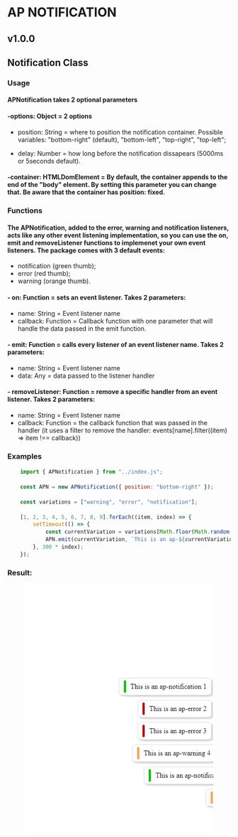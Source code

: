 # AP NOTIFICATION

## v1.0.0

## Notification Class

### Usage

#### APNotification takes 2 optional parameters

#### -options: Object = 2 options

- position: String = where to position the notification container. Possible variables: "bottom-right" (default), "bottom-left", "top-right", "top-left";

- delay: Number = how long before the notification dissapears (5000ms or 5seconds default).

#### -container: HTMLDomElement = By default, the container appends to the end of the "body" element. By setting this parameter you can change that. Be aware that the container has position: fixed.

### <b>Functions</b>

#### The APNotification, added to the error, warning and notification listeners, acts like any other event listening implementation, so you can use the on, emit and removeListener functions to implemenet your own event listeners. The package comes with 3 default events:

- notification (green thumb);
- error (red thumb);
- warning (orange thumb).

#### - on: Function = sets an event listener. Takes 2 parameters:

- name: String = Event listener name
- callback: Function = Callback function with one parameter that will handle the data passed in the emit function.

#### - emit: Function = calls <b>every</b> listener of an event listener name. Takes 2 parameters:

- name: String = Event listener name
- data: Any = data passed to the listener handler

#### - removeListener: Function = remove a specific handler from an event listener. Takes 2 parameters:

- name: String = Event listener name
- callback: Function = the callback function that was passed in the handler (it uses a filter to remove the handler: events[name].filter((item) => item !== callback))

### Examples

```Javascript
    import { APNotification } from "../index.js";

    const APN = new APNotification({ position: "bottom-right" });

    const variations = ["warning", "error", "notification"];

    [1, 2, 3, 4, 5, 6, 7, 8, 9].forEach((item, index) => {
        setTimeout(() => {
            const currentVariation = variations[Math.floor(Math.random() * 3)];
            APN.emit(currentVariation, `This is an ap-${currentVariation}  ${item}`);
        }, 300 * index);
    });
```
### Result: 

<center>

<img src="./example.gif">

</center>